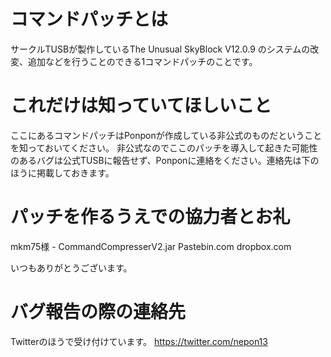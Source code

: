 # コマンドパッチとは
サークルTUSBが製作しているThe Unusual SkyBlock V12.0.9 のシステムの改変、追加などを行うことのできる1コマンドパッチのことです。

# これだけは知っていてほしいこと
ここにあるコマンドパッチはPonponが作成している非公式のものだということを知っておいてください。
非公式なのでここのパッチを導入して起きた可能性のあるバグは公式TUSBに報告せず、Ponponに連絡をください。連絡先は下のほうに掲載しておきます。

# パッチを作るうえでの協力者とお礼
mkm75様 - CommandCompresserV2.jar
Pastebin.com
dropbox.com

いつもありがとうございます。

# バグ報告の際の連絡先
Twitterのほうで受け付けています。
https://twitter.com/nepon13

